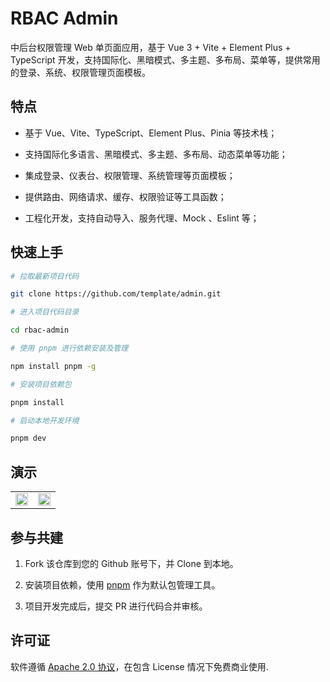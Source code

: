 # RBAC Admin

中后台权限管理 Web 单页面应用，基于 Vue 3 + Vite + Element Plus + TypeScript 开发，支持国际化、黑暗模式、多主题、多布局、菜单等，提供常用的登录、系统、权限管理页面模板。

## 特点

- 基于 Vue、Vite、TypeScript、Element Plus、Pinia 等技术栈；

- 支持国际化多语言、黑暗模式、多主题、多布局、动态菜单等功能；

- 集成登录、仪表台、权限管理、系统管理等页面模板；

- 提供路由、网络请求、缓存、权限验证等工具函数；

- 工程化开发，支持自动导入、服务代理、Mock 、Eslint 等；

## 快速上手

```sh
# 拉取最新项目代码

git clone https://github.com/template/admin.git

# 进入项目代码目录

cd rbac-admin

# 使用 pnpm 进行依赖安装及管理

npm install pnpm -g

# 安装项目依赖包

pnpm install

# 启动本地开发环境

pnpm dev
```

## 演示

<table>
	<tr>
		<td><img width="100%" src="https://github.com/wingscloud/assets/blob/main/packages/assets/admin/login.png?raw=true" /></td>
		<td><img width="100%" src="https://github.com/wingscloud/assets/blob/main/packages/assets/admin/workbench.jpg?raw=true" /></td>
	</tr>
</table>

## 参与共建

1. Fork 该仓库到您的 Github 账号下，并 Clone 到本地。

2. 安装项目依赖，使用 [pnpm](https://pnpm.io/) 作为默认包管理工具。

3. 项目开发完成后，提交 PR 进行代码合并审核。

## 许可证

软件遵循 [Apache 2.0 协议](https://www.apache.org/licenses/LICENSE-2.0)，在包含 License 情况下免费商业使用.
